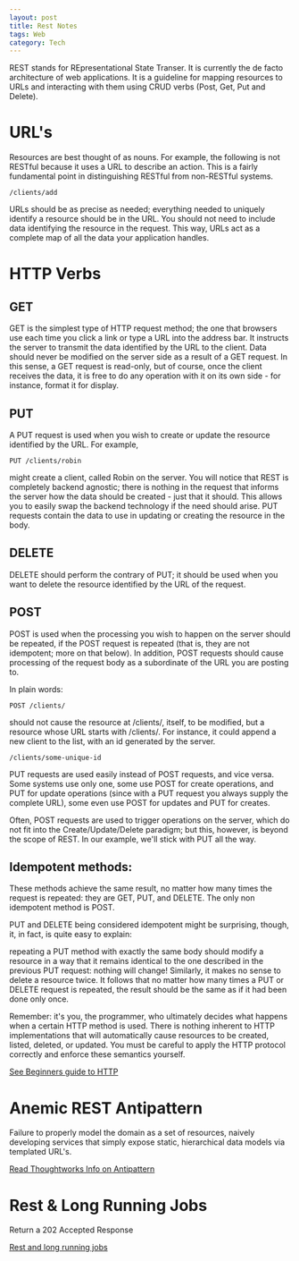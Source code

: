 ```yaml
---
layout: post
title: Rest Notes
tags: Web
category: Tech
---
```


REST stands for REpresentational State Transer. It is currently the de facto architecture of web applications. It is a guideline for mapping resources to URLs and interacting with them using CRUD verbs (Post, Get, Put and Delete).

# URL's

Resources are best thought of as nouns. For example, the following is not RESTful because it uses a URL to describe an action. This is a fairly fundamental point in distinguishing RESTful from non-RESTful systems.

~~~
/clients/add
~~~

URLs should be as precise as needed; everything needed to uniquely identify a resource should be in the URL. You should not need to include data identifying the resource in the request. This way, URLs act as a complete map of all the data your application handles.

# HTTP Verbs

## GET

GET is the simplest type of HTTP request method; the one that browsers use each time you click a link or type a URL into the address bar. It instructs the server to transmit the data identified by the URL to the client. Data should never be modified on the server side as a result of a GET request. In this sense, a GET request is read-only, but of course, once the client receives the data, it is free to do any operation with it on its own side - for instance, format it for display.

## PUT

A PUT request is used when you wish to create or update the resource identified by the URL. For example,

~~~
PUT /clients/robin
~~~

might create a client, called Robin on the server. You will notice that REST is completely backend agnostic; there is nothing in the request that informs the server how the data should be created - just that it should. This allows you to easily swap the backend technology if the need should arise. PUT requests contain the data to use in updating or creating the resource in the body.

## DELETE

DELETE should perform the contrary of PUT; it should be used when you want to delete the resource identified by the URL of the request.

## POST

POST is used when the processing you wish to happen on the server should be repeated, if the POST request is repeated (that is, they are not idempotent; more on that below). In addition, POST requests should cause processing of the request body as a subordinate of the URL you are posting to.

In plain words:

~~~
POST /clients/
~~~

should not cause the resource at /clients/, itself, to be modified, but a resource whose URL starts with /clients/. For instance, it could append a new client to the list, with an id generated by the server.

~~~
/clients/some-unique-id
~~~

PUT requests are used easily instead of POST requests, and vice versa. Some systems use only one, some use POST for create operations, and PUT for update operations (since with a PUT request you always supply the complete URL), some even use POST for updates and PUT for creates.

Often, POST requests are used to trigger operations on the server, which do not fit into the Create/Update/Delete paradigm; but this, however, is beyond the scope of REST. In our example, we'll stick with PUT all the way.

## Idempotent methods:

These methods achieve the same result, no matter how many times the request is repeated: they are GET, PUT, and DELETE. The only non idempotent method is POST. 

PUT and DELETE being considered idempotent might be surprising, though, it, in fact, is quite easy to explain: 

repeating a PUT method with exactly the same body should modify a resource in a way that it remains identical to the one described in the previous PUT request: nothing will change! 
Similarly, it makes no sense to delete a resource twice. It follows that no matter how many times a PUT or DELETE request is repeated, the result should be the same as if it had been done only once.

Remember: it's you, the programmer, who ultimately decides what happens when a certain HTTP method is used. There is nothing inherent to HTTP implementations that will automatically cause resources to be created, listed, deleted, or updated. You must be careful to apply the HTTP protocol correctly and enforce these semantics yourself.

[See Beginners guide to HTTP](https://code.tutsplus.com/tutorials/a-beginners-guide-to-http-and-rest--net-16340)  

# Anemic REST Antipattern

Failure to properly model the domain as a set of resources, naively developing services that simply expose static, hierarchical data models via templated URL's.

[Read Thoughtworks Info on Antipattern](https://www.thoughtworks.com/radar/techniques/anemic-rest)  

# Rest & Long Running Jobs

Return a 202 Accepted Response

[Rest and long running jobs](http://farazdagi.com/blog/2014/rest-long-running-jobs/)  
